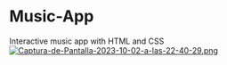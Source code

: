 # Music-App
Interactive music app with HTML and CSS
[![Captura-de-Pantalla-2023-10-02-a-las-22-40-29.png](https://i.postimg.cc/zXd1q6hp/Captura-de-Pantalla-2023-10-02-a-las-22-40-29.png)](https://postimg.cc/56Fr3PnF)
